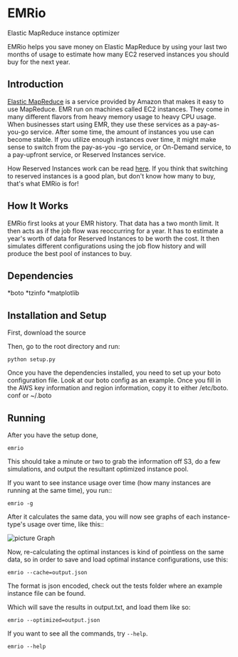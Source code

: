 EMRio
=====

Elastic MapReduce instance optimizer

EMRio helps you save money on Elastic MapReduce by using your last two 
months of usage to estimate how many EC2 reserved instances you should buy 
for the next year.

Introduction
------------
[Elastic MapReduce](http://aws.amazon.com/elasticmapreduce/) is a service provided by Amazon that makes it easy to use
MapReduce. EMR run on machines called EC2 instances. They come in many
different flavors from heavy memory usage to heavy CPU usage. When businesses
start using EMR, they use these services as a pay-as-you-go service. After
some time, the amount of instances you use can become stable. If you utilize 
enough instances over time, it might make sense to switch from the pay-as-you
-go service, or On-Demand service, to a pay-upfront service, or Reserved 
Instances service. 

How Reserved Instances work can be read
[here](http://aws.amazon.com/ec2/reserved-instances/). If you think that 
switching to reserved instances is a good plan, but don't know how many to 
buy, that's what EMRio is for!

How It Works
------------
EMRio first looks at your EMR history. That data has a two month limit. It 
then acts as if the job flow was reoccurring for a year. It has to estimate 
a year's worth of data for Reserved Instances to be worth the cost. It then 
simulates different configurations using the job flow history and will 
produce the best pool of instances to buy. 

Dependencies
------------
*boto
*tzinfo
*matplotlib

Installation and Setup
----------------------
First, download the source

Then, go to the root directory and run:

`python setup.py`

Once you have the dependencies installed, you need to set up your boto 
configuration file. Look at our boto config as an example. Once you fill in 
the AWS key information and region information, copy it to either /etc/boto.
conf or ~/.boto

Running
-------
After you have the setup done, 

	emrio

This should take a minute or two to grab the information off S3, do a few 
simulations, and output the resultant optimized instance pool. 

If you want to see instance usage over time (how many instances are running 
at the same time), you run::

	emrio -g

After it calculates the same data, you will now see graphs of each instance-
type's usage over time, like this::

![picture Graph](http://github.com/Iph/EMRio/raw/master/docs/images/graph.png)

Now, re-calculating the optimal instances is kind of pointless on the same 
data, so in order to save and load optimal instance configurations, use this:

	emrio --cache=output.json

The format is json encoded, check out the tests folder where 
an example instance file can be found.

Which will save the results in output.txt, and load them like so:

	emrio --optimized=output.json

If you want to see all the commands, try `--help`.

	emrio --help


